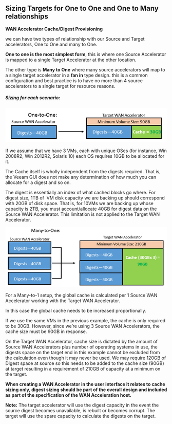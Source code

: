 <!--- This was last Changed 03-05-17 by PS --->
## Sizing Targets for One to One and One to Many relationships





**WAN Accelerator Cache/Digest Provisioning**

we can have two types of relationship with our Source and Target accelerators, One to One and many to One.

**One to one is the most simplest form**, this is where one Source Accelerator is mapped to a single Target Accelerator at the other location.

The other type is **Many to One** where many source accelerators will map to a single target accelerator in a **fan in** type design. this is a common configuration and best practice is to have no more than 4 source accelerators to a single target for resource reasons.

##### Sizing for each scenario:


![Target with One to One relationship](./Wan-Accel_Sizing-1-2-1.png)

If we assume that we have 3 VMs, each with unique OSes (for instance, Win 2008R2, Win 2012R2, Solaris 10) each OS requires 10GB to be allocated for it.

The Cache itself is wholly independent from the digests required. That is, the Veeam GUI does not make any determination of how much you can allocate for a digest and so on.

The digest is essentially an index of what cached blocks go where. For digest size, 1TB of 
VM disk capacity we are backing up should correspond with 20GB of disk space. That is, for 10VMs we are backing up whose capacity is 2TB, you must account/allocate 40GB for digest data on the Source WAN Accelerator. This limitation is not applied to the Target WAN Accelerator.



![Target with One to One relationship](./Wan-Accel_Sizing-Many-to-One.png)


For a Many-to-1 setup, the global cache is calculated per 1 Source WAN Accelerator working with the Target WAN Accelerator.

In this case the global cache needs to be increased proportionally.

If we use the same VMs in the previous example, the cache is only required to be 30GB. However, since we’re using 3 Source WAN Accelerators, the cache size must be 90GB in response.  

On the Target WAN Accelerator, cache size is dictated by the amount of Source WAN Accelerators plus number of operating systems in use, the digests space on the target end in this example cannot be excluded from the calculation even though it may never be used. We may require 120GB of Digest space at source so this needs to be added to the cache size (90GB) at target resulting in a requirement of 210GB of capacity at a minimum on the target.

**When creating a WAN Accelerator in the user interface it relates to cache sizing only, digest sizing should be part of the overall design and included as part of the specification of the WAN Acceleration host.**

**Note:** The target accelerator will use the digest capacity in the event the source digest becomes unavailable, is rebuilt or becomes corrupt. The target will use the spare capacity to calculate the digests on the target.
